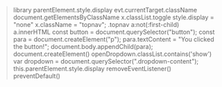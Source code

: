 > library
parentElement.style.display
evt.currentTarget.className
document.getElementsByClassName
x.classList.toggle
style.display = "none"
x.className = "topnav";
.topnav a:not(:first-child)
a.innerHTML
const button = document.querySelector("button");
const para = document.createElement("p");
para.textContent = "You clicked the button!";
document.body.appendChild(para);
document.createElement()
openDropdown.classList.contains('show')
    var dropdown = document.querySelector(".dropdown-content");
this.parentElement.style.display
removeEventListener()
preventDefault()